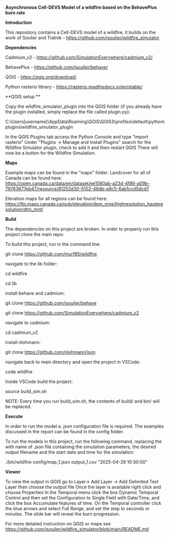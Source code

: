 **Asynchronous Cell-DEVS Model of a wildfire based on the BehavePlus burn rate**

**Introduction**

This repository contains a Cell-DEVS model of a wildfire, it builds on the work of Soulier and Tratnik - https://github.com/jsoulier/wildfire_simulator

**Dependencies**

Cadmium_v2 - https://github.com/SimulationEverywhere/cadmium_v2/

BehavePlus - https://github.com/jsoulier/behave/

QGIS - https://qgis.org/download/

Python rasterio library - https://rasterio.readthedocs.io/en/stable/

**QGIS setup **

Copy the wildfire_simulator_plugin into the QGIS folder (if you already have the plugin installed, simply replace the file called plugin.py):

C:\Users\[username]\AppData\Roaming\QGIS\QGIS3\profiles\default\python\plugins\wildfire_simulator_plugin

In the QGIS Plugins tab access the Python Console and type "import rasterio"
Under "Plugins -> Manage and Install Plugins" search for the Wildfire Simulator plugin, check to add it and then restart QGIS
There will now be a button for the Wildfire Simulation.

**Maps**

Example maps can be found in the "maps" folder. Landcover for all of Canada can be found here:
https://open.canada.ca/data/en/dataset/ee1580ab-a23d-4f86-a09b-79763677eb47/resource/81252d30-5102-46db-a9c5-6ab1ccd5dcd7

Elevation maps for all regions can be found here:
https://ftp.maps.canada.ca/pub/elevation/dem_mne/highresolution_hauteresolution/dtm_mnt/


**Build**

The dependencies on this project are broken. In order to properly run this project clone the main repo:

To build this project, run in the command line:

git clone https://github.com/murf85/wildfire

navigate to the lib folder:

cd wildfire

cd lib

install behave and cadmium:

git clone https://github.com/jsoulier/behave

git clone https://github.com/SimulationEverywhere/cadmium_v2

navigate to cadmium:

cd cadmium_v2

install nlohmann: 

git clone https://github.com/nlohmann/json

navigate back to main directory and open the project in VSCode:

code wildfire

Inside VSCode build the project:

source build_sim.sh

NOTE: Every time you run build_sim.sh, the contents of build/ and bin/ will be replaced.

**Execute**

In order to run the model a .json configuration file is required. The examples discussed in the report can be found in the config folder.

To run the models in this project, run the following command, replacing the with name of .json file containing the simulation parameters, the desired output filename and the start date and time for the simulation:

./bin/wildfire config/map_1.json output_1.csv "2025-04-28 10:30:00"

**Viewer**

To view the output in QGIS go to Layer-> Add Layer -> Add Delimited Text Layer then choose the output file
Once the layer is available right click and choose Properties
In the Temporal menu click the box Dynamic Temporal Control and then set the Configuration to Single Field with Date/Time, and click the box Accumulate features of time. 
On the Temporal controller click the blue arrows and select Full Range, and set the step to seconds or minutes. The slide bar will reveal the burn progression. 

For more detailed instruction on QGIS or maps see https://github.com/jsoulier/wildfire_simulator/blob/main/README.md




